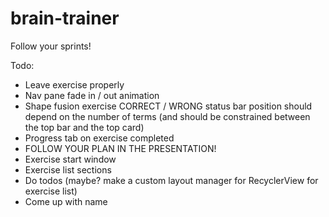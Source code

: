 # brain-trainer

Follow your sprints!

Todo:
* Leave exercise properly
* Nav pane fade in / out animation
* Shape fusion exercise CORRECT / WRONG status bar position should depend on the number of terms (and should be constrained between the top bar and the top card)
* Progress tab on exercise completed
* FOLLOW YOUR PLAN IN THE PRESENTATION!
* Exercise start window
* Exercise list sections
* Do todos (maybe? make a custom layout manager for RecyclerView for exercise list)
* Come up with name
